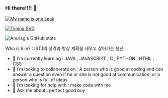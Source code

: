 ### Hi there!!!! 👋


[![My name is one seak](https://readme-typing-svg.demolab.com/?lines=My+name+is+one+seak;i'm+software+engineer)](https://git.io/typing-svg)


[![Typing SVG](https://readme-typing-svg.herokuapp.com/?color=f0f6fc&lines=I+study+java,+javascript,+c,+py,+html,+css&font=Redressed&size=40)](https://git.io/typing-svg)

![Anurag's GitHub stats](https://github-readme-stats.vercel.app/api?username=1musk&show_icons=true&theme=radical)

Who is him? : ISTJ의 성격과 항상 계획을 세우고 살아가는 청년

- 🌱 I’m currently learning : JAVA , JAVASCRIPT , C , PYTHON , HTML , CSS
- 👯 I’m looking to collaborate on : A person who is good at coding and can answer a question even if he or she is not good at communication, or a person who is full of ideas
- 🤔 I’m looking for help with : make code with me
- 💬 Ask me about : perfect good boy
